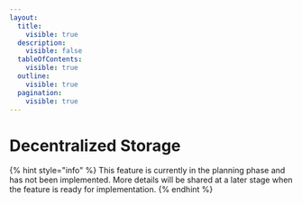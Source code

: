 ```yaml
---
layout:
  title:
    visible: true
  description:
    visible: false
  tableOfContents:
    visible: true
  outline:
    visible: true
  pagination:
    visible: true
---
```


# Decentralized Storage

{% hint style="info" %}
This feature is currently in the planning phase and has not been implemented. More details will be shared at a later stage when the feature is ready for implementation.
{% endhint %}
